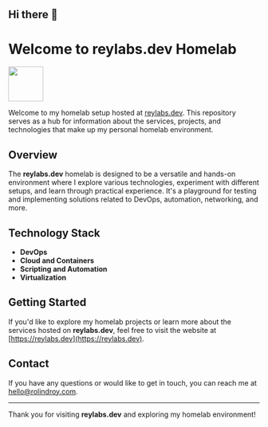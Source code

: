 ## Hi there 👋

# Welcome to reylabs.dev Homelab

<img src="https://r2.reylabs.dev/reylabs2/logo.png" width="70">

Welcome to my homelab setup hosted at [reylabs.dev](https://reylabs.dev). This repository serves as a hub for information about the services, projects, and technologies that make up my personal homelab environment.

## Overview

The **reylabs.dev** homelab is designed to be a versatile and hands-on environment where I explore various technologies, experiment with different setups, and learn through practical experience. It's a playground for testing and implementing solutions related to DevOps, automation, networking, and more.

## Technology Stack

- **DevOps** 
- **Cloud and Containers**
- **Scripting and Automation**
- **Virtualization**

## Getting Started

If you'd like to explore my homelab projects or learn more about the services hosted on **reylabs.dev**, feel free to visit the website at [https://reylabs.dev](https://reylabs.dev).

## Contact

If you have any questions or would like to get in touch, you can reach me at [hello@rolindroy.com](mailto:hello@rolindroy.com).

---

Thank you for visiting **reylabs.dev** and exploring my homelab environment!
